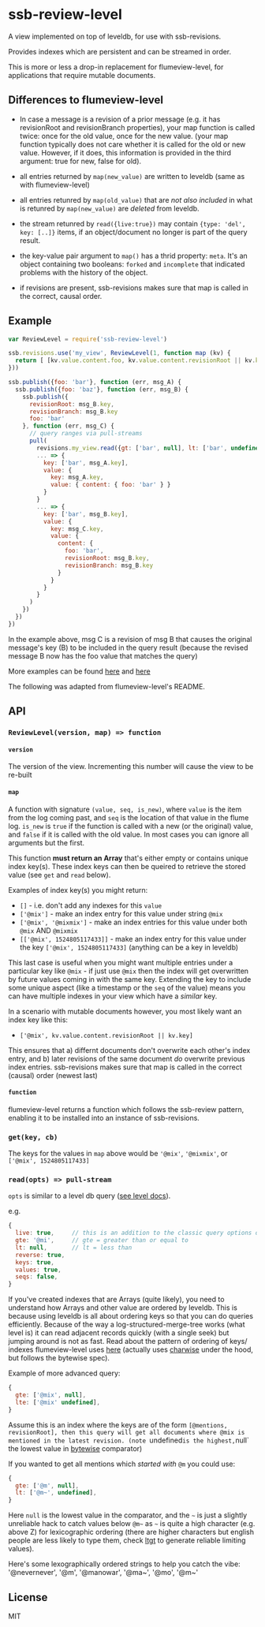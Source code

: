 # ssb-review-level

A view implemented on top of leveldb, for use with ssb-revisions.

Provides indexes which are persistent and can be streamed in order.

This is more or less a drop-in replacement for flumeview-level, for applications that require mutable documents.

## Differences to flumeview-level

- In case a message is a revision of a prior message (e.g. it has revisionRoot and revisionBranch properties), your map function is called twice: once for the old value, once for the new value. (your map function typically does not care whether it is called for the old or new value. However, if it does, this information is provided in the third argument: true for new, false for old).

- all entries returned by `map(new_value)` are written to leveldb (same as with flumeview-level)
- all entries retunred by `map(old_value)` that are _not also included_ in what is retunred by `map(new_value)` are _deleted_ from leveldb.
- the stream retunred by `read({live:true})` may contain `{type: 'del', key: [..]}` items, if an object/document no longer is part of the query result.
- the key-value pair argument to `map()` has a thrid property: `meta`. It's an object containing two booleans: `forked` and `incomplete` that indicated problems with the history of the object.
- if revisions are present, ssb-revisions makes sure that map is called in the correct, causal order.

## Example

``` js
var ReviewLevel = require('ssb-review-level')

ssb.revisions.use('my_view', ReviewLevel(1, function map (kv) {
  return [ [kv.value.content.foo, kv.value.content.revisionRoot || kv.key] ] // array of array-keys
}))

ssb.publish({foo: 'bar'}, function (err, msg_A) {
  ssb.publish({foo: 'baz'}, function (err, msg_B) {
    ssb.publish({
      revisionRoot: msg_B.key,
      revisionBranch: msg_B.key
      foo: 'bar'
    }, function (err, msg_C) {
      // query ranges via pull-streams
      pull(
        revisions.my_view.read({gt: ['bar', null], lt: ['bar', undefined], live: true}),
        ... => {
          key: ['bar', msg_A.key],
          value: { 
            key: msg_A.key,
            value: { content: { foo: 'bar' } }
          } 
        }
        ... => {
          key: ['bar', msg_B.key],
          value: { 
            key: msg_C.key,
            value: {
              content: {
                foo: 'bar',
                revisionRoot: msg_B.key,
                revisionBranch: msg_B.key
              }
            }
          }
        }
      )
    })
  })
})
```
In the example above, msg C is a revision of msg B that causes the original message's key (B) to be included in the query result (because the revised message B now has the foo value that matches the query)

More examples can be found [here](https://github.com/regular/ssb-revisions/blob/master/indexes/warnings.js) and [here](https://github.com/regular/ssb-revisions/blob/master/indexes/generic.js)

The following was adapted from flumeview-level's README.

## API

### `ReviewLevel(version, map) => function`

#### `version`
The version of the view. Incrementing this number will cause the view to be re-built

#### `map`
A function with signature `(value, seq, is_new)`, where `value` is the item from the log coming past, and `seq` is the location of that value in the flume log. `is_new` is `true` if the function is called with a new (or the original) value, and `false` if it is called with the old value. In most cases you can ignore all arguments but the first.

This function **must return an Array** that's either empty or contains unique index key(s).
These index keys can then be queired to retrieve the stored value (see `get` and `read` below).

Examples of index key(s) you might return:
- `[]` - i.e. don't add any indexes for this `value`
- `['@mix']` - make an index entry for this value under string `@mix`
- `['@mix', '@mixmix']` - make an index entries for this value under both `@mix` AND `@mixmix`
- `[['@mix', 1524805117433]]` - make an index entry for this value under the key `['@mix', 1524805117433]` (anything can be a key in leveldb)

This last case is useful when you might want multiple entries under a particular key like `@mix` - if just use `@mix` then the index will get overwritten by future values coming in with the same key.
Extending the key to include some unique aspect (like a timestamp or the `seq` of the value) means you can have multiple indexes in your view which have a _similar_ key.

In a scenario with mutable documents however, you most likely want an index key like this:

- `['@mix', kv.value.content.revisionRoot || kv.key]` 

This ensures that a) differnt documents don't overwrite each other's index entry, and b) later revisions of the same document *do* overwrite previous index entries. ssb-revisions makes sure that map is called in the correct (causal) order (newest last)

#### `function`
flumeview-level returns a function which follows the ssb-review pattern, enabling it to be installed into an instance of ssb-revisions.


### `get(key, cb)`

The keys for the values in `map` above would be `'@mix'`, `'@mixmix'`, or `['@mix', 1524805117433]`


### `read(opts) => pull-stream`

`opts` is similar to a level db query ([see level docs](https://github.com/Level/levelup#dbcreatereadstreamoptions)).

e.g.

```js
{
  live: true,     // this is an addition to the classic query options of level
  gte: '@mi',     // gte = greater than or equal to
  lt: null,       // lt = less than
  reverse: true,
  keys: true,
  values: true,
  seqs: false,
}
```

If you've created indexes that are Arrays (quite likely), you need to understand how Arrays and other value are ordered by leveldb.
This is because using leveldb is all about ordering keys so that you can do queries efficiently.
Because of the way a log-structured-merge-tree works (what level is) it can read adjacent records quickly (with a single seek) but jumping around is not as fast.
Read about the pattern of ordering of keys/ indexes flumeview-level uses [here](https://github.com/deanlandolt/bytewise) (actually uses [charwise](https://github.com/dominictarr/charwise) under the hood, but follows the bytewise spec).

Example of more advanced query:

```js
{
  gte: ['@mix', null],
  lte: ['@mix' undefined],
}
```

Assume this is an index where the keys are of the form `[@mentions, revisionRoot], then this query will get all documents where @mix is mentioned in the latest revision. (note `undefined` is the highest, `null` the lowest value in [bytewise](https://github.com/deanlandolt/bytewise#order-of-supported-structures) comparator)

If you wanted to get all mentions which _started with_ `@m` you could use:

```js
{
  gte: ['@m', null],
  lt: ['@m~', undefined],
}
```

Here `null` is the lowest value in the comparator, and the `~` is just a slightly unreliable hack to catch values below `@m~` as `~` is quite a high character (e.g. above Z) for lexicographic ordering (there are higher characters but english people are less likely to type them, check [ltgt](https://github.com/dominictarr/ltgt) to generate reliable limiting values).

Here's some lexographically ordered strings to help you catch the vibe:
'@nevernever', '@m', '@manowar', '@ma~', '@mo', '@m~'


## License

MIT


